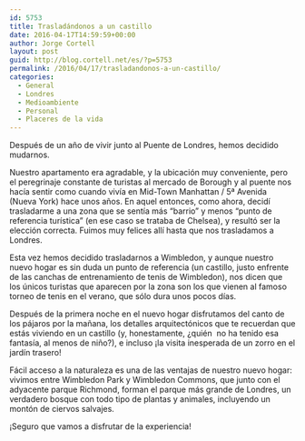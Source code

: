```yaml
---
id: 5753
title: Trasladándonos a un castillo
date: 2016-04-17T14:59:59+00:00
author: Jorge Cortell
layout: post
guid: http://blog.cortell.net/es/?p=5753
permalink: /2016/04/17/trasladandonos-a-un-castillo/
categories:
  - General
  - Londres
  - Medioambiente
  - Personal
  - Placeres de la vida
---
```

Después de un año de vivir junto al Puente de Londres, hemos decidido mudarnos.

Nuestro apartamento era agradable, y la ubicación muy conveniente, pero el peregrinaje constante de turistas al mercado de Borough y al puente nos hacía sentir como cuando vivía en Mid-Town Manhattan / 5ª Avenida (Nueva York) hace unos años. En aquel entonces, como ahora, decidí trasladarme a una zona que se sentía más &#8220;barrio&#8221; y menos &#8220;punto de referencia turística&#8221; (en ese caso se trataba de Chelsea), y resultó ser la elección correcta. Fuimos muy felices allí hasta que nos trasladamos a Londres.

Esta vez hemos decidido trasladarnos a Wimbledon, y aunque nuestro nuevo hogar es sin duda un punto de referencia (un castillo, justo enfrente de las canchas de entrenamiento de tenis de Wimbledon), nos dicen que los únicos turistas que aparecen por la zona son los que vienen al famoso torneo de tenis en el verano, que sólo dura unos pocos días.

Después de la primera noche en el nuevo hogar disfrutamos del canto de los pájaros por la mañana, los detalles arquitectónicos que te recuerdan que estás viviendo en un castillo (y, honestamente, ¿quién  no ha tenido esa fantasía, al menos de niño?), e incluso ¡la visita inesperada de un zorro en el jardín trasero!

Fácil acceso a la naturaleza es una de las ventajas de nuestro nuevo hogar: vivimos entre Wimbledon Park y Wimbledon Commons, que junto con el adyacente parque Richmond, forman el parque más grande de Londres, un verdadero bosque con todo tipo de plantas y animales, incluyendo un montón de ciervos salvajes.

¡Seguro que vamos a disfrutar de la experiencia!